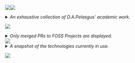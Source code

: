<!-- README.md -->
<!-- Author: D.A.Pelasgus -->

<!--THESES & CORRESPONDING PROJECTS-->

<img src="https://readme-typing-svg.herokuapp.com?font=Noto+Sans&weight=800&size=60&letterSpacing=Normal&duration=2500&pause=1500&color=F7F7F7&background=663399&center=true&vCenter=true&width=845&height=80&lines=D.A.PELASGUS;TECHNOCRAT"/><img src="https://readme-typing-svg.herokuapp.com?font=Noto+Sans&weight=800&size=30&letterSpacing=Normal&duration=2500&pause=1500&color=F7F7F7&background=663399&center=true&multiline=true&repeat=false&width=845&height=45&lines=%F0%9F%93%9D%EF%BD%9CTHESES"/>
<details>
  <summary><i>
    An exhaustive collection of D.A.Pelasgus' academic work.
  </i></summary>
</details>

<!--CONTRIBUTIONS-->
<img src="https://readme-typing-svg.herokuapp.com?font=Noto+Sans&weight=800&size=30&letterSpacing=Normal&duration=2500&pause=1500&color=F7F7F7&background=663399&center=true&multiline=true&repeat=false&width=845&height=45&lines=%F0%9F%92%BC%EF%BD%9CPHILANTHROPY"/><details><summary><i>Only merged PRs to FOSS Projects are displayed.</i></summary>

<details><summary><b>THIRD PARTY PUBLIC FOSS PROJECTS</b></summary>  

<!-- Third-Party Commits Start -->
<!-- Third-Party Commits Start -->
<details><summary><strong><a href="https://github.com/ChimeraOS/chimera">ChimeraOS/chimera</a> - </strong></summary>

- [Dependabot](https://github.com/ChimeraOS/chimera/pull/317)

</details>
<details><summary><strong><a href="https://github.com/ChimeraOS/chimeraos">ChimeraOS/chimeraos</a> - </strong></summary>

- [Dependabot](https://github.com/ChimeraOS/chimeraos/pull/1027)
- [Update README.md](https://github.com/ChimeraOS/chimeraos/pull/1023)
- [Fix Emoji Dispaly Error](https://github.com/ChimeraOS/chimeraos/pull/723)

</details>
<details><summary><strong><a href="https://github.com/tauri-apps/wry">tauri-apps/wry</a> - </strong></summary>

- [docs: shells for declarative package managers (guix and nix)](https://github.com/tauri-apps/wry/pull/1378)

</details>
<!-- Third-Party Commits End -->
</details>
<details><summary><b>PERSONAL FOSS PROJECTS</b></summary>  
  
<!-- First-Party Commits Start -->
<!-- First-Party Commits Start -->

<!-- First-Party Commits End -->
</details>

</details>


<!-- SOFTWARE STACK SNAPSHOT -->
<img src="https://readme-typing-svg.herokuapp.com?font=Noto+Sans&weight=800&size=30&letterSpacing=Normal&duration=2500&pause=1500&color=F7F7F7&background=663399&center=true&multiline=true&repeat=false&width=845&height=45&lines=%F0%9F%A7%B0%EF%BD%9CSOFTWARE+STACK+SNAPSHOT"/>
<details>
  <summary><i>
    A snapshot of the technologies currently in use.
  </i></summary>


[![Top Langs](https://github-readme-stats.vercel.app/api/top-langs/?username=pelasgus&bg_color=00000000&hide_border=true&icon_color=&text_color=&hide_title=true&hide_rank=true&layout=compact&size_weight=0.5&count_weight=0.5)](https://github.com/pelasgus?tab=repositories)

[![rust](https://img.shields.io/badge/Rust-%235835CC?style=for-the-badge&logo=rust&logoColor=white)](https://www.rust-lang.org/)[![tailwind-css](https://img.shields.io/badge/Tailwind_CSS-%235835CC?style=for-the-badge&logo=tailwind-css&logoColor=white)](https://tailwindcss.com/)![scheme](https://img.shields.io/badge/Scheme-%235835CC?style=for-the-badge&logo=scheme&logoColor=white)![latex](https://img.shields.io/badge/Latex-%235835CC?style=for-the-badge&logo=latex&logoColor=white)![lua](https://img.shields.io/badge/Lua-%235835CC?style=for-the-badge&logo=lua&logoColor=white)![nushell](https://img.shields.io/badge/nushell-%235835CC?style=for-the-badge&logo=nushell&logoColor=white)![org-mode](https://img.shields.io/badge/org-%235835CC?style=for-the-badge&logo=org&logoColor=white)

![Git](https://img.shields.io/badge/git-%20%23663399.svg?style=for-the-badge&logo=git&logoColor=white)![kubernetes](https://img.shields.io/badge/kubernetes-%20%23663399.svg?style=for-the-badge&logo=kubernetes&logoColor=white)[![terraform](https://img.shields.io/badge/terraform-%20%23663399.svg?style=for-the-badge&logo=terraform&logoColor=white)](https://www.terraform.io/)[![helm](https://img.shields.io/badge/helm%20-%20%23663399.svg?style=for-the-badge&logo=helm&logoColor=white)](https://helm.sh/)[![SurrealDB](https://img.shields.io/badge/surrealdb-%20%23663399.svg?style=for-the-badge&logo=surrealdb&logoColor=white)](https://surrealdb.com/)[![Guix](https://img.shields.io/badge/guix%20-%20%23663399.svg?style=for-the-badge&logo=guix&logoColor=white)](https://guix.gnu.org/)![helix](https://img.shields.io/badge/helix-%20%23663399?style=for-the-badge&logo=helix&logoColor=white)![nix](https://img.shields.io/badge/nix-%20%23663399?style=for-the-badge&logo=nixos&logoColor=white)


</details>

<a href= "https://about.pelasgus.xyz"> <img src="https://readme-typing-svg.herokuapp.com?font=Noto+Sans&weight=800&size=30&letterSpacing=Normal&duration=2500&pause=1500&color=F7F7F7&background=663399&center=true&multiline=true&repeat=false&width=845&height=45&lines=%F0%9F%8C%90%EF%BD%9CSOCIAL"/></a> 
